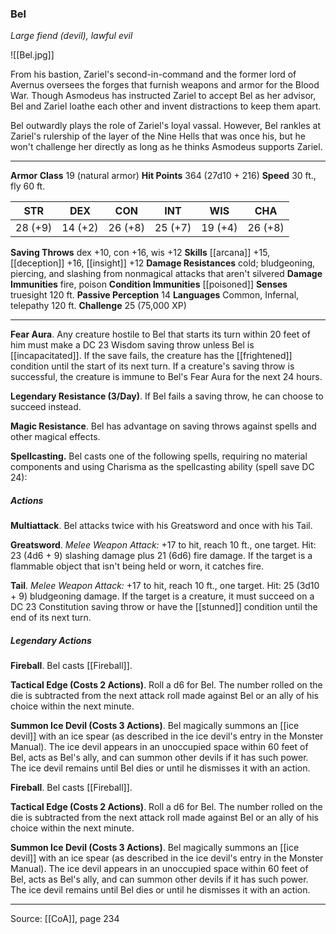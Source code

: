 ### Bel
_Large fiend (devil), lawful evil_

![[Bel.jpg]]

From his bastion, Zariel's second-in-command and the former lord of Avernus oversees the forges that furnish weapons and armor for the Blood War. Though Asmodeus has instructed Zariel to accept Bel as her advisor, Bel and Zariel loathe each other and invent distractions to keep them apart.

Bel outwardly plays the role of Zariel's loyal vassal. However, Bel rankles at Zariel's rulership of the layer of the Nine Hells that was once his, but he won't challenge her directly as long as he thinks Asmodeus supports Zariel.





---

**Armor Class** 19 (natural armor)
**Hit Points** 364 (27d10 + 216)
**Speed** 30 ft., fly 60 ft.

| STR     | DEX     | CON     | INT     | WIS     | CHA     |
|---------|---------|---------|---------|---------|---------|
| 28 (+9) | 14 (+2) | 26 (+8) | 25 (+7) | 19 (+4) | 26 (+8) |

**Saving Throws** dex +10, con +16, wis +12
**Skills** [[arcana]] +15, [[deception]] +16, [[insight]] +12
**Damage Resistances** cold; bludgeoning, piercing, and slashing from nonmagical attacks that aren't silvered
**Damage Immunities** fire, poison
**Condition Immunities** [[poisoned]]
**Senses** truesight 120 ft.
**Passive Perception** 14
**Languages** Common, Infernal, telepathy 120 ft.
**Challenge** 25 (75,000 XP)

---

**Fear Aura**. Any creature hostile to Bel that starts its turn within 20 feet of him must make a DC 23 Wisdom saving throw unless Bel is [[incapacitated]]. If the save fails, the creature has the [[frightened]] condition until the start of its next turn. If a creature's saving throw is successful, the creature is immune to Bel's Fear Aura for the next 24 hours.

**Legendary Resistance (3/Day)**. If Bel fails a saving throw, he can choose to succeed instead.

**Magic Resistance**. Bel has advantage on saving throws against spells and other magical effects.

**Spellcasting.** Bel casts one of the following spells, requiring no material components and using Charisma as the spellcasting ability (spell save DC 24):

##### Actions
**Multiattack**. Bel attacks twice with his Greatsword and once with his Tail.

**Greatsword**. _Melee Weapon Attack:_ +17 to hit, reach 10 ft., one target. Hit: 23 (4d6 + 9) slashing damage plus 21 (6d6) fire damage. If the target is a flammable object that isn't being held or worn, it catches fire.

**Tail**. _Melee Weapon Attack:_ +17 to hit, reach 10 ft., one target. Hit: 25 (3d10 + 9) bludgeoning damage. If the target is a creature, it must succeed on a DC 23 Constitution saving throw or have the [[stunned]] condition until the end of its next turn.

##### Legendary Actions
**Fireball**. Bel casts [[Fireball]].

**Tactical Edge (Costs 2 Actions)**. Roll a d6 for Bel. The number rolled on the die is subtracted from the next attack roll made against Bel or an ally of his choice within the next minute.

**Summon Ice Devil (Costs 3 Actions)**. Bel magically summons an [[ice devil]] with an ice spear (as described in the ice devil's entry in the Monster Manual). The ice devil appears in an unoccupied space within 60 feet of Bel, acts as Bel's ally, and can summon other devils if it has such power. The ice devil remains until Bel dies or until he dismisses it with an action.

**Fireball**. Bel casts [[Fireball]].

**Tactical Edge (Costs 2 Actions)**. Roll a d6 for Bel. The number rolled on the die is subtracted from the next attack roll made against Bel or an ally of his choice within the next minute.

**Summon Ice Devil (Costs 3 Actions)**. Bel magically summons an [[ice devil]] with an ice spear (as described in the ice devil's entry in the Monster Manual). The ice devil appears in an unoccupied space within 60 feet of Bel, acts as Bel's ally, and can summon other devils if it has such power. The ice devil remains until Bel dies or until he dismisses it with an action.


---

Source: [[CoA]], page 234